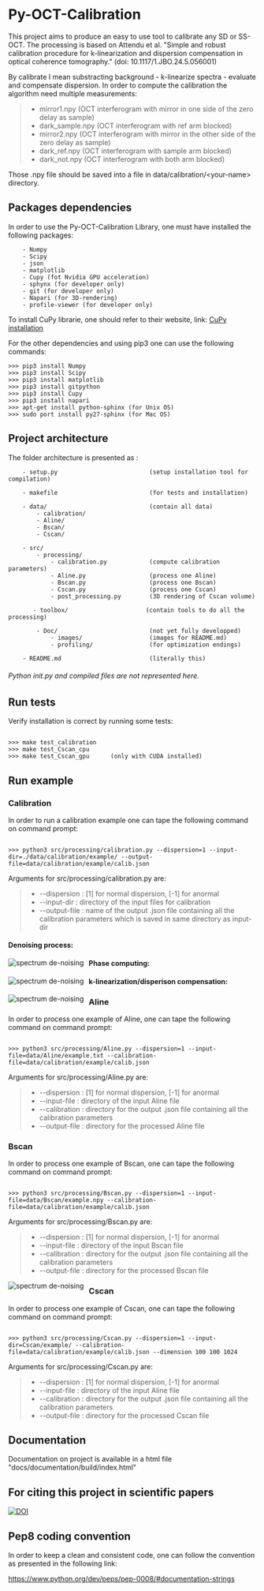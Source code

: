 # Py-OCT-Calibration

This project aims to produce an easy to use tool to calibrate any SD or SS-OCT.
The processing is based on Attendu et al. "Simple and robust calibration procedure for k-linearization and dispersion compensation in optical coherence tomography." (doi: 10.1117/1.JBO.24.5.056001)

By calibrate I mean substracting background - k-linearize spectra - evaluate and compensate dispersion. In order to compute the calibration the algorithm need multiple measurements:
> * mirror1.npy         (OCT interferogram with mirror in one side of the zero delay as sample)
>* dark_sample.npy     (OCT interferogram with ref arm blocked)
>* mirror2.npy         (OCT interferogram with mirror in the other side of the zero delay as sample)
>* dark_ref.npy        (OCT interferogram with sample arm blocked)
>* dark_not.npy        (OCT interferogram with both arm blocked)

Those .npy file should be saved into a file in data/calibration/\<your-name\> directory.

## Packages dependencies

In order to use the Py-OCT-Calibration Library, one must have installed the following packages:

```
    - Numpy
    - Scipy
    - json
    - matplotlib
    - Cupy (fot Nvidia GPU acceleration)
    - sphynx (for developer only)
    - git (for developer only)
    - Napari (for 3D-rendering)
    - profile-viewer (for developer only)

```

To install CuPy librarie, one should refer to their website, link: [CuPy installation](https://docs-cupy.chainer.org/en/stable/install.html)

For the other dependencies and using pip3 one can use the following commands:

```console
>>> pip3 install Numpy
>>> pip3 install Scipy
>>> pip3 install matplotlib
>>> pip3 install gitpython
>>> pip3 install Cupy
>>> pip3 install napari
>>> apt-get install python-sphinx (for Unix OS)
>>> sudo port install py27-sphinx (for Mac OS)
```

## Project architecture

The folder architecture is presented as :

```
    - setup.py                          (setup installation tool for compilation)

    - makefile                          (for tests and installation)

    - data/                             (contain all data)
        - calibration/
        - Aline/
        - Bscan/
        - Cscan/

    - src/
        - processing/                
            - calibration.py            (compute calibration parameters)
            - Aline.py                  (process one Aline)
            - Bscan.py                  (process one Bscan)
            - Cscan.py                  (process one Cscan)
            - post_processing.py        (3D rendering of Cscan volume)

       - toolbox/                      (contain tools to do all the processing)

        - Doc/                          (not yet fully developped)
            - images/                   (images for README.md)
            - profiling/                (for optimization endings)

    - README.md                         (literally this)

```
###### Python init.py and compiled files are not represented here.

## Run tests

Verify installation is correct by running some tests:
```console

>>> make test_calibration
>>> make test_Cscan_cpu
>>> make test_Cscan_gpu      (only with CUDA installed)
```

## Run example

### Calibration

In order to run a calibration example one can tape the following command on command prompt:

```console

>>> python3 src/processing/calibration.py --dispersion=1 --input-dir=./data/calibration/example/ --output-file=data/calibration/example/calib.json

```

Arguments for src/processing/calibration.py are:

>* --dispersion : [1] for normal dispersion, [-1] for anormal
>* --input-dir : directory of the input files for calibration
>* --output-file : name of the output .json file containing all the calibration parameters which is saved in same directory as input-dir

#### Denoising process:

<img src=".\doc\images\calibration1.png"
     alt="spectrum de-noising"
     style="float: left; margin-right: 10px;" />

#### Phase computing:

<img src=".\doc\images\calibration2.png"
    alt="spectrum de-noising"
    style="float: left; margin-right: 10px;" />

#### k-linearization/disperison compensation:



<img src=".\doc\images\calibration3.png"
   alt="spectrum de-noising"
   style="float: left; margin-right: 10px;" />

### Aline

In order to process one example of Aline, one can tape the following command on command prompt:

```console

>>> python3 src/processing/Aline.py --dispersion=1 --input-file=data/Aline/example.txt --calibration-file=data/calibration/example/calib.json

```

Arguments for src/processing/Aline.py are:

>* --dispersion : [1] for normal dispersion, [-1] for anormal
>* --input-file : directory of the input Aline file
>* --calibration : directory for the output .json file containing all the calibration parameters
>* --output-file : directory for the processed Aline file



### Bscan

In order to process one example of Bscan, one can tape the following command on command prompt:

```console

>>> python3 src/processing/Bscan.py --dispersion=1 --input-file=data/Bscan/example.npy --calibration-file=data/calibration/example/calib.json

```

Arguments for src/processing/Bscan.py are:

>* --dispersion : [1] for normal dispersion, [-1] for anormal
>* --input-file : directory of the input Bscan file
>* --calibration : directory for the output .json file containing all the calibration parameters
>* --output-file : directory for the processed Bscan file

<img src=".\doc\images\Figure_3.png"
     alt="spectrum de-noising"
     style="float: left; margin-right: 10px;" />


### Cscan

In order to process one example of Cscan, one can tape the following command on command prompt:

```console

>>> python3 src/processing/Cscan.py --dispersion=1 --input-dir=Cscan/example/ --calibration-file=data/calibration/example/calib.json --dimension 100 100 1024

```

Arguments for src/processing/Cscan.py are:

>* --dispersion : [1] for normal dispersion, [-1] for anormal
>* --input-file : directory of the input Aline file
>* --calibration : directory for the output .json file containing all the calibration parameters
>* --output-file : directory for the processed Cscan file


## Documentation
Documentation on project is available in a html file "docs/documentation/build/index.html"

## For citing this project in scientific papers

<a href="https://zenodo.org/badge/latestdoi/188613450"><img src="https://zenodo.org/badge/188613450.svg" alt="DOI"></a>

## Pep8 coding convention

In order to keep a clean and consistent code, one can follow the convention as presented in the following link:

https://www.python.org/dev/peps/pep-0008/#documentation-strings

